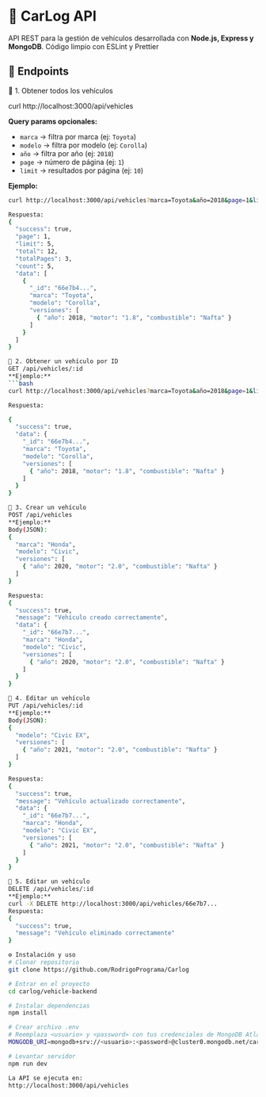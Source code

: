 # 🚗 CarLog API

API REST para la gestión de vehículos desarrollada con **Node.js, Express y MongoDB**.
Código limpio con ESLint y Prettier

## 🔗 Endpoints

📍 1. Obtener todos los vehículos

curl http://localhost:3000/api/vehicles

**Query params opcionales:**

- `marca` → filtra por marca (ej: `Toyota`)
- `modelo` → filtra por modelo (ej: `Corolla`)
- `año` → filtra por año (ej: `2018`)
- `page` → número de página (ej: `1`)
- `limit` → resultados por página (ej: `10`)

**Ejemplo:**

````bash
curl http://localhost:3000/api/vehicles?marca=Toyota&año=2018&page=1&limit=5

Respuesta:
{
  "success": true,
  "page": 1,
  "limit": 5,
  "total": 12,
  "totalPages": 3,
  "count": 5,
  "data": [
    {
      "_id": "66e7b4...",
      "marca": "Toyota",
      "modelo": "Corolla",
      "versiones": [
        { "año": 2018, "motor": "1.8", "combustible": "Nafta" }
      ]
    }
  ]
}

📍 2. Obtener un vehículo por ID
GET /api/vehicles/:id
**Ejemplo:**
```bash
curl http://localhost:3000/api/vehicles?marca=Toyota&año=2018&page=1&limit=5

Respuesta:

{
  "success": true,
  "data": {
    "_id": "66e7b4...",
    "marca": "Toyota",
    "modelo": "Corolla",
    "versiones": [
      { "año": 2018, "motor": "1.8", "combustible": "Nafta" }
    ]
  }
}

📍 3. Crear un vehículo
POST /api/vehicles
**Ejemplo:**
Body(JSON):
{
  "marca": "Honda",
  "modelo": "Civic",
  "versiones": [
    { "año": 2020, "motor": "2.0", "combustible": "Nafta" }
  ]
}

Respuesta:
{
  "success": true,
  "message": "Vehículo creado correctamente",
  "data": {
    "_id": "66e7b7...",
    "marca": "Honda",
    "modelo": "Civic",
    "versiones": [
      { "año": 2020, "motor": "2.0", "combustible": "Nafta" }
    ]
  }
}

📍 4. Editar un vehículo
PUT /api/vehicles/:id
**Ejemplo:**
Body(JSON):
{
  "modelo": "Civic EX",
  "versiones": [
    { "año": 2021, "motor": "2.0", "combustible": "Nafta" }
  ]
}

Respuesta:
{
  "success": true,
  "message": "Vehículo actualizado correctamente",
  "data": {
    "_id": "66e7b7...",
    "marca": "Honda",
    "modelo": "Civic EX",
    "versiones": [
      { "año": 2021, "motor": "2.0", "combustible": "Nafta" }
    ]
  }
}

📍 5. Editar un vehículo
DELETE /api/vehicles/:id
**Ejemplo:**
curl -X DELETE http://localhost:3000/api/vehicles/66e7b7...
Respuesta:
{
  "success": true,
  "message": "Vehículo eliminado correctamente"
}

⚙️ Instalación y uso
# Clonar repositorio
git clone https://github.com/RodrigoPrograma/Carlog

# Entrar en el proyecto
cd carlog/vehicle-backend

# Instalar dependencias
npm install

# Crear archivo .env
# Reemplaza <usuario> y <password> con tus credenciales de MongoDB Atlas
MONGODB_URI=mongodb+srv://<usuario>:<password>@cluster0.mongodb.net/carlog?retryWrites=true&w=majority

# Levantar servidor
npm run dev

La API se ejecuta en:
http://localhost:3000/api/vehicles

````
